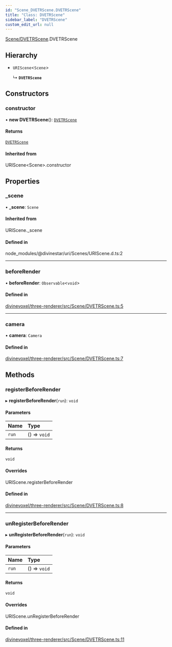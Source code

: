 ```yaml
---
id: "Scene_DVETRScene.DVETRScene"
title: "Class: DVETRScene"
sidebar_label: "DVETRScene"
custom_edit_url: null
---
```


[Scene/DVETRScene](../modules/Scene_DVETRScene.md).DVETRScene

## Hierarchy

- `URIScene`\<`Scene`\>

  ↳ **`DVETRScene`**

## Constructors

### constructor

• **new DVETRScene**(): [`DVETRScene`](Scene_DVETRScene.DVETRScene.md)

#### Returns

[`DVETRScene`](Scene_DVETRScene.DVETRScene.md)

#### Inherited from

URIScene\<Scene\>.constructor

## Properties

### \_scene

• **\_scene**: `Scene`

#### Inherited from

URIScene.\_scene

#### Defined in

node_modules/@divinestar/uri/Scenes/URIScene.d.ts:2

___

### beforeRender

• **beforeRender**: `Observable`\<`void`\>

#### Defined in

[divinevoxel/three-renderer/src/Scene/DVETRScene.ts:5](https://github.com/lucasdamianjohnson/DivineVoxelEngine/blob/596fa7391478620ed460dfb4856ff0a763b91c49/divinevoxel/three-renderer/src/Scene/DVETRScene.ts#L5)

___

### camera

• **camera**: `Camera`

#### Defined in

[divinevoxel/three-renderer/src/Scene/DVETRScene.ts:7](https://github.com/lucasdamianjohnson/DivineVoxelEngine/blob/596fa7391478620ed460dfb4856ff0a763b91c49/divinevoxel/three-renderer/src/Scene/DVETRScene.ts#L7)

## Methods

### registerBeforeRender

▸ **registerBeforeRender**(`run`): `void`

#### Parameters

| Name | Type |
| :------ | :------ |
| `run` | () => `void` |

#### Returns

`void`

#### Overrides

URIScene.registerBeforeRender

#### Defined in

[divinevoxel/three-renderer/src/Scene/DVETRScene.ts:8](https://github.com/lucasdamianjohnson/DivineVoxelEngine/blob/596fa7391478620ed460dfb4856ff0a763b91c49/divinevoxel/three-renderer/src/Scene/DVETRScene.ts#L8)

___

### unRegisterBeforeRender

▸ **unRegisterBeforeRender**(`run`): `void`

#### Parameters

| Name | Type |
| :------ | :------ |
| `run` | () => `void` |

#### Returns

`void`

#### Overrides

URIScene.unRegisterBeforeRender

#### Defined in

[divinevoxel/three-renderer/src/Scene/DVETRScene.ts:11](https://github.com/lucasdamianjohnson/DivineVoxelEngine/blob/596fa7391478620ed460dfb4856ff0a763b91c49/divinevoxel/three-renderer/src/Scene/DVETRScene.ts#L11)
